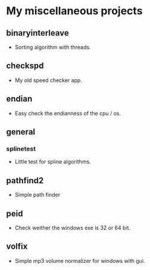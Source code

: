 # My miscellaneous projects

## binaryinterleave
- Sorting algorithm with threads.
## checkspd
- My old speed checker app.
## endian
- Easy check the endianness of the cpu / os.
## general
### splinetest
- Little test for spline algorithms.
## pathfind2
- Simple path finder
## peid
- Check weither the windows exe is 32 or 64 bit.
## volfix
- Simple mp3 volume normalizer for windows with gui.
